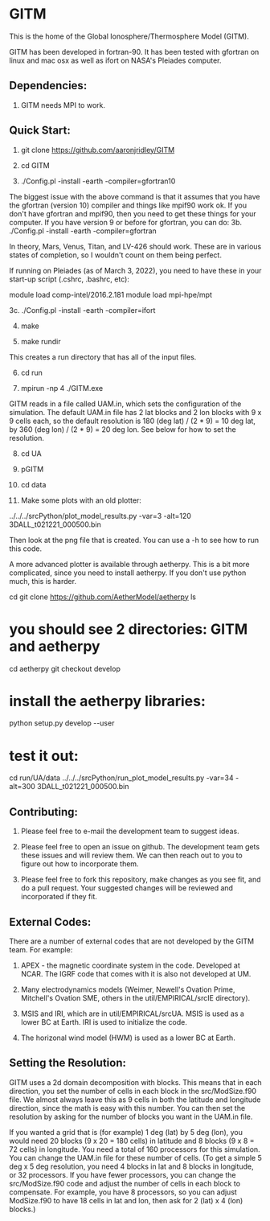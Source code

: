 # GITM
This is the home of the Global Ionosphere/Thermosphere Model (GITM).

GITM has been developed in fortran-90. It has been tested with gfortran
on linux and mac osx as well as ifort on NASA's Pleiades computer.

## Dependencies:

1. GITM needs MPI to work.

## Quick Start:

1. git clone https://github.com/aaronjridley/GITM

2. cd GITM

3. ./Config.pl -install -earth -compiler=gfortran10

The biggest issue with the above command is that it assumes that you
have the gfortran (version 10) compiler and things like mpif90 work
ok.  If you don't have gfortran and mpif90, then you need to get these
things for your computer.  If you have version 9 or before for gfortran,
you can do:
3b. ./Config.pl -install -earth -compiler=gfortran

In theory, Mars, Venus, Titan, and LV-426 should work.  These are in
various states of completion, so I wouldn't count on them being
perfect. 

If running on Pleiades (as of March 3, 2022), you need to have these
in your start-up script (.cshrc, .bashrc, etc):

module load comp-intel/2016.2.181
module load mpi-hpe/mpt

3c. ./Config.pl -install -earth -compiler=ifort

4. make

5. make rundir

This creates a run directory that has all of the input files.

6. cd run

7. mpirun -np 4 ./GITM.exe

GITM reads in a file called UAM.in, which sets the configuration of
the simulation. The default UAM.in file has 2 lat blocks and 2 lon
blocks with 9 x 9 cells each, so the default resolution is 180 (deg
lat) / (2 * 9) = 10 deg lat, by 360 (deg lon) / (2 * 9) = 20 deg
lon. See below for how to set the resolution.

8. cd UA

9. pGITM

10. cd data

11. Make some plots with an old plotter:

../../../srcPython/plot_model_results.py -var=3 -alt=120 3DALL_t021221_000500.bin

Then look at the png file that is created.  You can use a -h to see
how to run this code.

A more advanced plotter is available through aetherpy. This is a bit more
complicated, since you need to install aetherpy. If you don't use python
much, this is harder.

cd <directory where you started from>
git clone https://github.com/AetherModel/aetherpy
ls

# you should see 2 directories: GITM and aetherpy

cd aetherpy
git checkout develop

# install the aetherpy libraries:
python setup.py develop --user

# test it out:
cd run/UA/data
../../../srcPython/run_plot_model_results.py -var=34 -alt=300 3DALL_t021221_000500.bin


## Contributing:

1. Please feel free to e-mail the development team to suggest ideas.

2. Please feel free to open an issue on github.  The development team
gets these issues and will review them.  We can then reach out to you
to figure out how to incorporate them.

3. Please feel free to fork this repository, make changes as you see
fit, and do a pull request.  Your suggested changes will be reviewed
and incorporated if they fit.

## External Codes:

There are a number of external codes that are not developed by the GITM
team.  For example:

1. APEX - the magnetic coordinate system in the code.  Developed at
NCAR. The IGRF code that comes with it is also not developed at UM.

2. Many electrodynamics models (Weimer, Newell's Ovation Prime,
Mitchell's Ovation SME, others in the util/EMPIRICAL/srcIE directory).

3. MSIS and IRI, which are in util/EMPIRICAL/srcUA. MSIS is used as a
lower BC at Earth. IRI is used to initialize the code.

4. The horizonal wind model (HWM) is used as a lower BC at Earth.

## Setting the Resolution:

GITM uses a 2d domain decomposition with blocks. This means that in
each direction, you set the number of cells in each block in the
src/ModSize.f90 file. We almost always leave this as 9 cells in both
the latitude and longitude direction, since the math is easy with this
number. You can then set the resolution by asking for the number of
blocks you want in the UAM.in file.

If you wanted a grid that is (for example) 1 deg (lat) by 5 deg (lon),
you would need 20 blocks (9 x 20 = 180 cells) in latitude and 8 blocks
(9 x 8 = 72 cells) in longitude.  You need a total of 160 processors for this
simulation. You can change the UAM.in file for these number of cells.
(To get a simple 5 deg x 5 deg resolution, you need 4 blocks in lat
and 8 blocks in longitude, or 32 processors.  If you have fewer
processors, you can change the src/ModSize.f90 code and adjust the
number of cells in each block to compensate. For example, you have 8
processors, so you can adjust ModSize.f90 to have 18 cells in lat and
lon, then ask for 2 (lat) x 4 (lon) blocks.)

